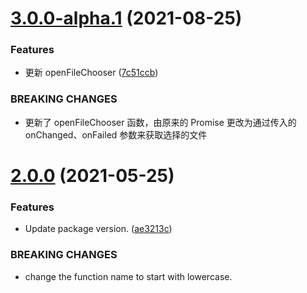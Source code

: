 # [3.0.0-alpha.1](https://github.com/fatesigner/file-chooser/compare/v2.0.0...v3.0.0-alpha.1) (2021-08-25)


### Features

* 更新 openFileChooser ([7c51ccb](https://github.com/fatesigner/file-chooser/commit/7c51ccba9a26153641d44d5086549577bfe6df9c))


### BREAKING CHANGES

* 更新了 openFileChooser 函数，由原来的 Promise 更改为通过传入的 onChanged、onFailed 参数来获取选择的文件

# [2.0.0](https://github.com/fatesigner/file-chooser/compare/v1.2.0...v2.0.0) (2021-05-25)


### Features

* Update package version. ([ae3213c](https://github.com/fatesigner/file-chooser/commit/ae3213c2759034f40e1661a8e7fb06d97ccdcff3))


### BREAKING CHANGES

* change the function name to start with lowercase.
